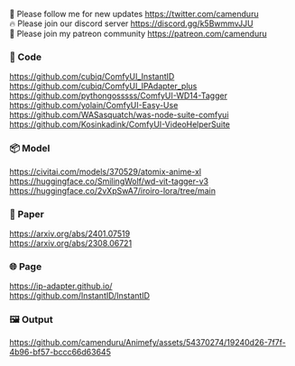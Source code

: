 🐣 Please follow me for new updates https://twitter.com/camenduru <br />
🔥 Please join our discord server https://discord.gg/k5BwmmvJJU <br />
🥳 Please join my patreon community https://patreon.com/camenduru <br />

### 🧬 Code
https://github.com/cubiq/ComfyUI_InstantID <br />
https://github.com/cubiq/ComfyUI_IPAdapter_plus <br />
https://github.com/pythongosssss/ComfyUI-WD14-Tagger <br />
https://github.com/yolain/ComfyUI-Easy-Use <br />
https://github.com/WASasquatch/was-node-suite-comfyui <br />
https://github.com/Kosinkadink/ComfyUI-VideoHelperSuite <br />

### 📦 Model
https://civitai.com/models/370529/atomix-anime-xl <br />
https://huggingface.co/SmilingWolf/wd-vit-tagger-v3 <br />
https://huggingface.co/2vXpSwA7/iroiro-lora/tree/main <br />

### 📄 Paper
https://arxiv.org/abs/2401.07519 <br />
https://arxiv.org/abs/2308.06721 <br />

### 🌐 Page
https://ip-adapter.github.io/ <br />
https://github.com/InstantID/InstantID <br />

### 🖼 Output

https://github.com/camenduru/Animefy/assets/54370274/19240d26-7f7f-4b96-bf57-bccc66d63645
